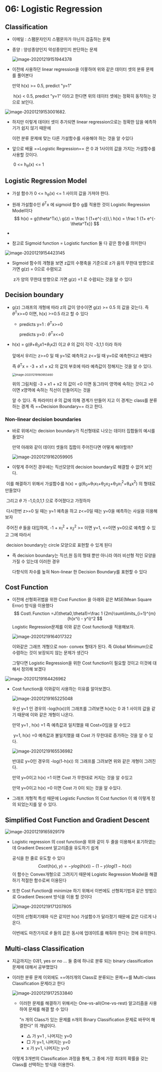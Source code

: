 # 06: Logistic Regression

 ## Classification

* 이메일 : 스팸문자인지 스팸문자가 아닌지 검출하는 문제

* 종양 : 양성종양인지 악성종양인지 판단하는 문제

  ![image-20201219151944378](이미지\1.png)  

* 이전에 사용하던 linear regression을 이욯하여 위와 같은 데이터 셋의 분류 문제를 풀어본다

   만약 h(x) >= 0.5, predict "y=1"

  ​		 h(x) < 0.5, predict "y=1" 이라고 한다면 위의 데이터 셋에는 정확히 동작하는 것으로 보인다.

![image-20201219153001682](이미지\2.png).

* 하지만 이렇게 데이터 셋이 추가되면 linear regression으로는 정확한 답을 예측하기가 쉽지 않기 때문에

   이런 분류 문제에 맞는 다른 가설함수를 사용해야 하는 것을 알 수있다

* 앞으로 배울 ==Logistic Regression== 은 0 과 1사이의 값을 가지는 가설함수를 사용할 것이다.

  ​														0 <= h<sub>$\theta$</sub>(x) <= 1

## Logistic Regression Model

* 가설 함수가 0 <= h<sub>$\theta$</sub>(x) <= 1 사이의 값을 가져야 한다.

* 원래 가설함수인 $\theta$<sup>T</sup>x 에 sigmoid 함수 g를 적용한 것이 Logistic Regression Model이다
  $$
  h(x) = g(\theta^Tx),\ g(z) = \frac 1 {1+e^{-z}},\ h(x) = \frac 1 {1+ e^{-\theta^Tx}}
  $$

* 

* 참고로 Sigmoid function = Logistic function 둘 다  같은 함수를 의미한다

![image-20201219154423145](이미지\3.png)

* Sigmoid 함수의 개형을 보면 z값의 수평축을 기준으로 z가 음의 무한대 방향으로 가면 g(z) = 0으로 수렴되고

  ​                                                                              z가 양의 무한대 방향으로 가면 g(z) =1 로 수렴되는 것을 알 수 있다 

## **Decision boundary**

* g(z) 그래프의 개형에 따라 z의 값이 양수이면 g(z) >= 0.5 의 값을 갖는다. 즉  $\theta$<sup>T</sup>x>=0 이면, h(x) >=0.5 라고 할 수 있다

  * predicts y=1 : $\theta$<sup>T</sup>x>=0

    predicts y=0 : $\theta$<sup>T</sup>x<=0

* h(x) = g($\theta$+$\theta$<sub>0</sub>x1+$\theta$<sub>1</sub>x2) 이고 $\theta$ 의 값이 각각 -3,1,1 이라 하자 

  앞에서 우리는 z>=0 일 때 y=1로 예측하고 z<=일 때 y=0로 예측한다고 배웠다

  즉 $\theta$<sup>T</sup>x = -3 + x1 + x2 의 값의 부호에 따라 예측값이 정해지는 것을 알 수 있다.

  <img src="이미지\4.png" alt="image-20201219160953460" style="zoom:67%;" />

  위의 그림처럼 -3 + x1 + x2 의 값이 <0 이면 동그라미 영역에 속하는 것이고 >0이면 x영역에 속하는 직선이 만들어지는 것을

  알 수 있다. 즉 파라미터 $\theta$ 의 값에 의해 경계가 만들어 지고 이 경계는 class를 분류하는 경계 즉  ==Decision Boundary== 라고 한다.

### **Non-linear decision boundaries**

* 바로 위에서는 decision boundary가 직선형태로 나오는 데이터 집합들의 예시를 들었다

  만약 아래와 같이 데이터 셋들의 집합이 주어진다면 어떻게 해야할까?

  ![image-20201219162059905](이미지\5.png)

* 이렇게 주어진 경우에는 직선모양의 decision boundary로 해결할 수 없어 보인다.

​       이를 해결하기 위해서 가설함수를 h(x) = g(θ<sub>0</sub>+θ<sub>1</sub>x<sub>1</sub>+θ<sub>2</sub>x<sub>2</sub>+θ<sub>3</sub>x<sub>1</sub>$^2$+θ<sub>4</sub>x$^2$) 의 형태로 만들었다  

​       그리고 $\theta$ 가 -1,0,0,1,1 으로 주어졌다고 가정하자

​       다시한번 z>=0 일 때는 y=1 예측을 하고 z<=0일 때는 y=0을 예측하는 사실을 이용해보자

​       주어진 $\theta$ 들을 대입하여, -1 + x<sub>1</sub>$^2$ + x<sub>2</sub>$^2$  >= 이면 y=1, <=이면 y=0으로 예측할 수 있고 그에 따라서

​	 decision boundary는 circle 모양으로 표현할 수 있게 된다

* 즉 decision boundary는 직선,원 등의 형태 뿐만 아니라 여러 비선형 적인 모양을 가질 수 있는데 이러한 경우

   다항식의 차수를 높혀 Non-linear 한 Decision Boundary를 표현할 수 있다

## Cost Function

* 이전에 선형회귀법을 위한 Cost Function 을 아래와 같은 MSE(Mean Square Error) 방식을 이용했다
  $$
  Cost\ Function =J(\theta0,\theta1)=\frac 1 {2m}\sum\limits_{i=1}^{m}(h(x^i) - y^i)^2
  $$
  Logistic Regression문제를 이와 같은 Cost function을 적용해보자.

  ![image-20201219164017322](이미지\6.png)

  이와같은 그래프 개형으로 non- convex 형태가 된다. 즉 Global Minimum으로 수렴하는 것이 보장되지 않는 문제가 생긴다

  그렇다면 Logistic Regression을 위한 Cost function이 필요할 것이고 이것에 대해서 정의해 보겠다

![image-20201219164426962](이미지\7.png)

  

* Cost function을 이와같이 사용하는 이유를 알아보겠다.

  ![image-20201219165225048](이미지\8.png)

  우선 y=1 인 경우의 -log(h(x))의 그래프를 그려보면 h(x)는 0 과 1 사이의 값을 같기 때문에 이와 같은 개형이 나온다.

  만약 y=1 , h(x) =1 즉 예측값과 일치했을 때 Cost=0임을 알 수있고

  ​        y=1, h(x) =0 예측값과 불일치했을 떄 Cost 가 무한대로 증가하는 것을 알 수 있다.

  ![image-20201219165536982](이미지\9.png)

  반대로 y=0인 경우의 -log(1-h(x)) 의 그래프를 그려보면 위와 같은 개형이 그려진다.

  만약 y=0이고 h(x) =1 이면 Cost 가 무한대로 커지는 것을 알 수있고

  만약 y=0이고 h(x) =0 이면 Cost 가 0이 되는 것을 알 수있다.

* 그래프 개형적 특성 때문에 Logistic Function 의 Cost function 이 왜 이렇게 정의 되었는지를 알 수 있다.

## Simplified Cost Function and Gradient Descent

![image-20201219165929179](이미지\10.png)

* Logistic regression 의 cost function을 위와 같이 두 줄을 이용해서 표기하였는데 Gradient Descent 알고리즘을 유도하기 쉽게

   공식을 한 줄로 유도할 수 있다
  $$
  Cost(h(x),y) = -ylog(h(x))-(1-y)log(1-h(x))
  $$
  이 함수는 Convex개형으로 그려지기 때문에 Logistic Regression Model을 해결하기 적절한 함수로써 이용된다

* 또한 Cost Function을 minimize 하기 위해서 이번에도 선형회기법과 같은 방법으로 Gradient Descent 방식을 이용 할 것이다

  ![image-20201219171207805](이미지\11.png)

  이전의 선형회기때와 식은 같지만 h(x) 가설함수가 달라졌기 때문에 값은 다르게 나온다.

  이번에도 마찬가지로 $\theta$ 들의 값은 동시에 업데이트를 해줘야 한다는 것에 유의한다.

## Multi-class Classification

* 지금까지는 0과1, yes or no ... 둘 중에 하나로 분류 되는 binary classification 문제에 대해서 공부했었다

* 이러한 분류 문제 이외에도 ==여러개의 Class로 분류되는 문제==를 Multi-class Classification 문제라고 한다

  ![image-20201219172533840](이미지\12.png)

  * 이러한 문제를 해결하기 위해서는 One-vs-all(One-vs-rest) 알고리즘을 사용하여 문제를 해결 할 수 있다

    "n 개의 Class가 있는 문제를 n개의 Binary Classification 문제로 바꾸어 해결한다" 의 개념이다.

    * △ 가 y=1 , 나머지는 y=0
    * □  가 y=1, 나머지는 y=0
    * x  가 y=1, 나머지는 y=0

  이렇게 3개번의 Classification 과정을 통해, 그 중에 가장 최대의 확률을 갖는 Class를 선택하는 방식을 이용한다.

  





